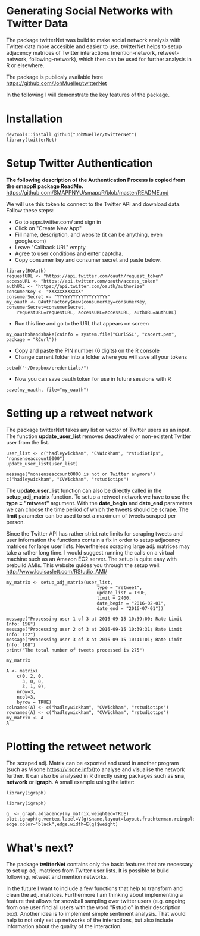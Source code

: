 # Generating Social Networks with Twitter Data
The package twitterNet was build to make social network analysis with Twitter data more accesible and easier to use. twitterNet helps to setup adjacency matrices of Twitter interactions (mention-network, retweet-network, following-network), which then can be used for further analysis in R or elsewhere. 

The package is publicaly available here <https://github.com/JohMueller/twitterNet>

In the following I will demonstrate the key features of the package.

# Installation

```{r, eval=FALSE}
devtools::install_github("JohMueller/twitterNet")
library(twitterNet)
```

# Setup Twitter Authentication

**The following description of the Authentication Process is copied from the smappR package ReadMe.** <https://github.com/SMAPPNYU/smappR/blob/master/README.md>

We will use this token to connect to the Twitter API and download data. Follow these steps:

 - Go to apps.twitter.com/ and sign in
 - Click on "Create New App"
 - Fill name, description, and website (it can be anything, even google.com)
 - Leave "Callback URL" empty
 - Agree to user conditions and enter captcha.
 - Copy consumer key and consumer secret and paste below.

```{r, eval=FALSE}
library(ROAuth)
requestURL <- "https://api.twitter.com/oauth/request_token"
accessURL <- "https://api.twitter.com/oauth/access_token"
authURL <- "https://api.twitter.com/oauth/authorize"
consumerKey <- "XXXXXXXXXXXX"
consumerSecret <- "YYYYYYYYYYYYYYYYYYY"
my_oauth <- OAuthFactory$new(consumerKey=consumerKey, consumerSecret=consumerSecret, 
    requestURL=requestURL, accessURL=accessURL, authURL=authURL)
```

 - Run this line and go to the URL that appears on screen

```{r, eval=FALSE}
my_oauth$handshake(cainfo = system.file("CurlSSL", "cacert.pem", package = "RCurl"))
```

 - Copy and paste the PIN number (6 digits) on the R console
 - Change current folder into a folder where you will save all your tokens

```{r, eval=FALSE}
setwd("~/Dropbox/credentials/")
```

 - Now you can save oauth token for use in future sessions with R
 
```{r, eval=FALSE}
save(my_oauth, file="my_oauth")
```

# Setting up a retweet network

The package twitterNet takes any list or vector of Twitter users as an input. 
The function **update_user_list** removes deactivated or non-existent Twitter user from the list.


```{r, eval=FALSE}
user_list <- c("hadleywickham", "CVWickham", "rstudiotips", "nonsenseaccount0000")
update_user_list(user_list)
```
```{r, echo=FALSE}
message("nonsenseaccount0000 is not on Twitter anymore")
c("hadleywickham", "CVWickham", "rstudiotips")
```

The **update_user_list** function can also be directly called in the **setup_adj_matrix** function. To setup a retweet network we have to use the **type = "retweet"** argument. With the **date_begin** and **date_end** parameters we can choose the time period of which the tweets should be scrape. The **limit** parameter can be used to set a maximum of tweets scraped per person. 

Since the Twitter API has rather strict rate limits for scraping tweets and user information the functions contain a fix in order to setup adjacency matrices for large user lists. Nevertheless scraping large adj. matrices may take a rather long time. I would suggest running the calls on a virtual machine such as an Amazon EC2 server. The setup is quite easy with prebuild AMIs. This website guides you through the setup well: <http://www.louisaslett.com/RStudio_AMI/>


```{r, eval=FALSE}
my_matrix <- setup_adj_matrix(user_list,
                                  type = "retweet",
                                  update_list = TRUE,
                                  limit = 2400,
                                  date_begin = "2016-02-01",
                                  date_end = "2016-07-01"))
```
```{r, echo=FALSE}
message("Processing user 1 of 3 at 2016-09-15 10:39:00; Rate Limit Info: 156")
message("Processing user 2 of 3 at 2016-09-15 10:39:31; Rate Limit Info: 132")
message("Processing user 3 of 3 at 2016-09-15 10:41:01; Rate Limit Info: 108")
print("The total number of tweets processed is 275")
```
```{r, eval=FALSE}
my_matrix 
```
```{r, echo=FALSE}
A <- matrix(
    c(0, 2, 0, 
      3, 0, 0,
      3, 1, 0),  
    nrow=3,              
    ncol=3,              
    byrow = TRUE) 
colnames(A) <- c("hadleywickham", "CVWickham", "rstudiotips")
rownames(A) <- c("hadleywickham", "CVWickham", "rstudiotips")
my_matrix <- A
A
```


# Plotting the retweet network
The scraped adj. Matrix can be exported and used in another program (such as Visone <https://visone.info/>)to analyse and visualise the network further. It can also be analysed in R directly using packages such as **sna**, **network** or **igraph**. A small example using the latter:

```{r, include=FALSE}
library(igraph)
```
```{r, eval=FALSE}
library(igraph)
```
```{r, eval=TRUE}
g  <- graph.adjacency(my_matrix,weighted=TRUE)
plot.igraph(g,vertex.label=V(g)$name,layout=layout.fruchterman.reingold, edge.color="black",edge.width=E(g)$weight)
```

# What's next?

The package **twitterNet** contains only the basic features that are necessary to set up  adj. matrices from Twitter user lists. It is possible to build following, retweet and mention networks.

In the future I want to include a few functions that help to transform and clean the adj. matrices. Furthermore I am thinking about implementing a feature that allows for snowball sampling over twitter users (e.g. ongoing from one user find all users with the word "Rstudio" in their description box). Another idea is to implement simple sentiment analysis. That would help to not only set up networks of the interactions, but also include information about the quality of the interaction.
